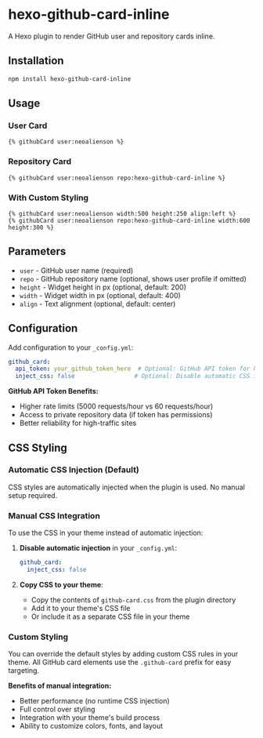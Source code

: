 # hexo-github-card-inline

A Hexo plugin to render GitHub user and repository cards inline.

## Installation

```bash
npm install hexo-github-card-inline
```

## Usage

### User Card
```
{% githubCard user:neoalienson %}
```

### Repository Card
```
{% githubCard user:neoalienson repo:hexo-github-card-inline %}
```

### With Custom Styling
```
{% githubCard user:neoalienson width:500 height:250 align:left %}
{% githubCard user:neoalienson repo:hexo-github-card-inline width:600 height:300 %}
```

## Parameters

- `user` - GitHub user name (required)
- `repo` - GitHub repository name (optional, shows user profile if omitted)
- `height` - Widget height in px (optional, default: 200)
- `width` - Widget width in px (optional, default: 400)
- `align` - Text alignment (optional, default: center)

## Configuration

Add configuration to your `_config.yml`:

```yaml
github_card:
  api_token: your_github_token_here  # Optional: GitHub API token for higher rate limits
  inject_css: false                 # Optional: Disable automatic CSS injection
```

**GitHub API Token Benefits:**
- Higher rate limits (5000 requests/hour vs 60 requests/hour)
- Access to private repository data (if token has permissions)
- Better reliability for high-traffic sites

## CSS Styling

### Automatic CSS Injection (Default)

CSS styles are automatically injected when the plugin is used. No manual setup required.

### Manual CSS Integration

To use the CSS in your theme instead of automatic injection:

1. **Disable automatic injection** in your `_config.yml`:
   ```yaml
   github_card:
     inject_css: false
   ```

2. **Copy CSS to your theme**:
   - Copy the contents of `github-card.css` from the plugin directory
   - Add it to your theme's CSS file
   - Or include it as a separate CSS file in your theme

### Custom Styling

You can override the default styles by adding custom CSS rules in your theme. All GitHub card elements use the `.github-card` prefix for easy targeting.

**Benefits of manual integration:**
- Better performance (no runtime CSS injection)
- Full control over styling
- Integration with your theme's build process
- Ability to customize colors, fonts, and layout